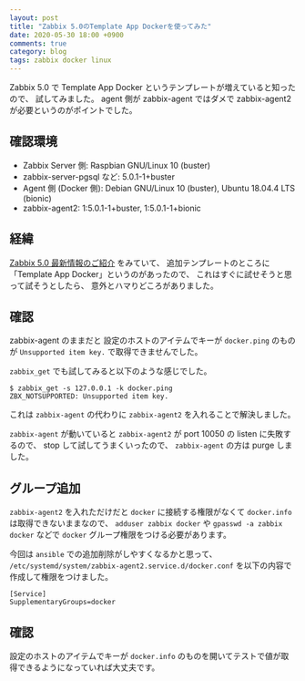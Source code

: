 ```yaml
---
layout: post
title: "Zabbix 5.0のTemplate App Dockerを使ってみた"
date: 2020-05-30 18:00 +0900
comments: true
category: blog
tags: zabbix docker linux
---
```

Zabbix 5.0 で Template App Docker というテンプレートが増えていると知ったので、
試してみました。
agent 側が zabbix-agent ではダメで zabbix-agent2 が必要というのがポイントでした。

<!--more-->

## 確認環境

- Zabbix Server 側: Raspbian GNU/Linux 10 (buster)
- zabbix-server-pgsql など: 5.0.1-1+buster
- Agent 側 (Docker 側): Debian GNU/Linux 10 (buster), Ubuntu 18.04.4 LTS (bionic)
- zabbix-agent2: 1:5.0.1-1+buster, 1:5.0.1-1+bionic

## 経緯

[Zabbix 5.0 最新情報のご紹介](https://event.ospn.jp/osc2020-online-nagoya/session/83369)
をみていて、
追加テンプレートのところに「Template App Docker」というのがあったので、
これはすぐに試せそうと思って試そうとしたら、
意外とハマりどころがありました。

## 確認

zabbix-agent のままだと
設定のホストのアイテムでキーが `docker.ping` のものが
`Unsupported item key.` で取得できませんでした。

`zabbix_get` でも試してみると以下のような感じでした。

```
$ zabbix_get -s 127.0.0.1 -k docker.ping
ZBX_NOTSUPPORTED: Unsupported item key.
```

これは `zabbix-agent` の代わりに `zabbix-agent2` を入れることで解決しました。

`zabbix-agent` が動いていると `zabbix-agent2` が port 10050 の listen に失敗するので、
stop して試してうまくいったので、
`zabbix-agent` の方は purge しました。

## グループ追加

`zabbix-agent2` を入れただけだと `docker` に接続する権限がなくて `docker.info` は取得できないままなので、
`adduser zabbix docker` や `gpasswd -a zabbix docker` などで `docker` グループ権限をつける必要があります。

今回は `ansible` での追加削除がしやすくなるかと思って、
`/etc/systemd/system/zabbix-agent2.service.d/docker.conf`
を以下の内容で作成して権限をつけました。

```
[Service]
SupplementaryGroups=docker
```

## 確認

設定のホストのアイテムでキーが `docker.info` のものを開いてテストで値が取得できるようになっていれば大丈夫です。
